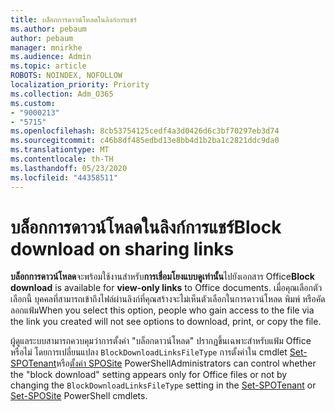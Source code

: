 ```yaml
---
title: บล็อกการดาวน์โหลดในลิงก์การแชร์
ms.author: pebaum
author: pebaum
manager: mnirkhe
ms.audience: Admin
ms.topic: article
ROBOTS: NOINDEX, NOFOLLOW
localization_priority: Priority
ms.collection: Adm_O365
ms.custom:
- "9000213"
- "5715"
ms.openlocfilehash: 8cb53754125cedf4a3d0426d6c3bf70297eb3d74
ms.sourcegitcommit: c46b8df485edbd13e8bb4d1b2ba1c2821ddc9da0
ms.translationtype: MT
ms.contentlocale: th-TH
ms.lasthandoff: 05/23/2020
ms.locfileid: "44358511"
---
```

# <a name="block-download-on-sharing-links"></a><span data-ttu-id="b8421-102">บล็อกการดาวน์โหลดในลิงก์การแชร์</span><span class="sxs-lookup"><span data-stu-id="b8421-102">Block download on sharing links</span></span>

<span data-ttu-id="b8421-103">**บล็อกการดาวน์โหลด**จะพร้อมใช้งานสําหรับ**การเชื่อมโยงแบบดูเท่านั้น**ไปยังเอกสาร Office</span><span class="sxs-lookup"><span data-stu-id="b8421-103">**Block download** is available for **view-only links** to Office documents.</span></span> <span data-ttu-id="b8421-104">เมื่อคุณเลือกตัวเลือกนี้ บุคคลที่สามารถเข้าถึงไฟล์ผ่านลิงก์ที่คุณสร้างจะไม่เห็นตัวเลือกในการดาวน์โหลด พิมพ์ หรือคัดลอกแฟ้ม</span><span class="sxs-lookup"><span data-stu-id="b8421-104">When you select this option, people who gain access to the file via the link you created will not see options to download, print, or copy the file.</span></span>

<span data-ttu-id="b8421-105">ผู้ดูแลระบบสามารถควบคุมว่าการตั้งค่า "บล็อกดาวน์โหลด" ปรากฏขึ้นเฉพาะสําหรับแฟ้ม Office หรือไม่ โดยการเปลี่ยนแปลง `BlockDownloadLinksFileType` การตั้งค่าใน cmdlet [Set-SPOTenant](https://docs.microsoft.com/powershell/module/sharepoint-online/set-spotenant?view=sharepoint-ps)หรือ[ตั้งค่า SPOSite](https://docs.microsoft.com/powershell/module/sharepoint-online/set-sposite?view=sharepoint-ps) PowerShell</span><span class="sxs-lookup"><span data-stu-id="b8421-105">Administrators can control whether the "block download" setting appears only for Office files or not by changing the `BlockDownloadLinksFileType` setting in the [Set-SPOTenant](https://docs.microsoft.com/powershell/module/sharepoint-online/set-spotenant?view=sharepoint-ps) or [Set-SPOSite](https://docs.microsoft.com/powershell/module/sharepoint-online/set-sposite?view=sharepoint-ps) PowerShell cmdlets.</span></span>
